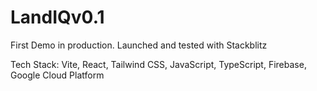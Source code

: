 # LandIQv0.1

First Demo in production.
Launched and tested with Stackblitz

Tech Stack:
Vite,
React,
Tailwind CSS,
JavaScript,
TypeScript,
Firebase,
Google Cloud Platform
